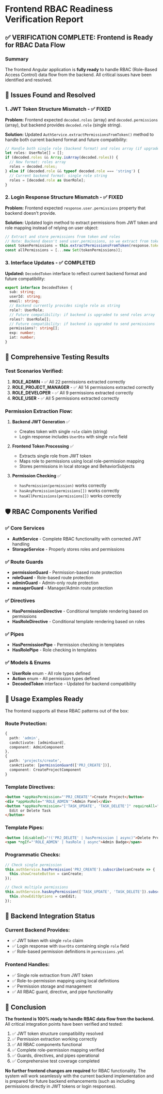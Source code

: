 # Frontend RBAC Readiness Verification Report

## ✅ VERIFICATION COMPLETE: Frontend is Ready for RBAC Data Flow

### Summary
The frontend Angular application is **fully ready** to handle RBAC (Role-Based Access Control) data flow from the backend. All critical issues have been identified and resolved.

## 🔧 Issues Found and Resolved

### 1. **JWT Token Structure Mismatch** - ✅ FIXED
**Problem:** Frontend expected `decoded.roles` (array) and `decoded.permissions` (array), but backend provides `decoded.role` (single string).

**Solution:** Updated `AuthService.extractPermissionsFromToken()` method to handle both current backend format and future compatibility:
```typescript
// Handle both single role (backend format) and roles array (if upgraded later)
let roles: UserRole[] = [];
if (decoded.roles && Array.isArray(decoded.roles)) {
  // New format: roles array
  roles = decoded.roles;
} else if (decoded.role && typeof decoded.role === 'string') {
  // Current backend format: single role string
  roles = [decoded.role as UserRole];
}
```

### 2. **Login Response Structure Mismatch** - ✅ FIXED
**Problem:** Frontend expected `response.user.permissions` property that backend doesn't provide.

**Solution:** Updated login method to extract permissions from JWT token and role mapping instead of relying on user object:
```typescript
// Extract and store permissions from token and roles
// Note: Backend doesn't send user.permissions, so we extract from token/roles
const tokenPermissions = this.extractPermissionsFromToken(response.token);
const allPermissions = [...new Set(tokenPermissions)];
```

### 3. **Interface Updates** - ✅ COMPLETED
**Updated:** `DecodedToken` interface to reflect current backend format and future compatibility:
```typescript
export interface DecodedToken {
  sub: string;
  userId: string;
  email: string;
  // Backend currently provides single role as string
  role?: UserRole;
  // Future compatibility: if backend is upgraded to send roles array
  roles?: UserRole[];
  // Future compatibility: if backend is upgraded to send permissions
  permissions?: string[];
  exp: number;
  iat: number;
}
```

## 🧪 Comprehensive Testing Results

### Test Scenarios Verified:
1. **ROLE_ADMIN** - ✅ All 22 permissions extracted correctly
2. **ROLE_PROJECT_MANAGER** - ✅ All 14 permissions extracted correctly  
3. **ROLE_DEVELOPER** - ✅ All 9 permissions extracted correctly
4. **ROLE_USER** - ✅ All 5 permissions extracted correctly

### Permission Extraction Flow:
1. **Backend JWT Generation** ✅
   - Creates token with single `role` claim (string)
   - Login response includes `UserDto` with single `role` field

2. **Frontend Token Processing** ✅
   - Extracts single role from JWT token
   - Maps role to permissions using local role-permission mapping
   - Stores permissions in local storage and BehaviorSubjects

3. **Permission Checking** ✅
   - `hasPermission(permission)` works correctly
   - `hasAnyPermission(permissions[])` works correctly
   - `hasAllPermissions(permissions[])` works correctly

## 🛡️ RBAC Components Verified

### ✅ Core Services
- **AuthService** - Complete RBAC functionality with corrected JWT handling
- **StorageService** - Properly stores roles and permissions

### ✅ Route Guards
- **permissionGuard** - Permission-based route protection
- **roleGuard** - Role-based route protection
- **adminGuard** - Admin-only route protection
- **managerGuard** - Manager/Admin route protection

### ✅ Directives
- **HasPermissionDirective** - Conditional template rendering based on permissions
- **HasRoleDirective** - Conditional template rendering based on roles

### ✅ Pipes
- **HasPermissionPipe** - Permission checking in templates
- **HasRolePipe** - Role checking in templates

### ✅ Models & Enums
- **UserRole** enum - All role types defined
- **Action** enum - All permission types defined
- **DecodedToken** interface - Updated for backend compatibility

## 🎯 Usage Examples Ready

The frontend supports all these RBAC patterns out of the box:

### Route Protection:
```typescript
{
  path: 'admin',
  canActivate: [adminGuard],
  component: AdminComponent
},
{
  path: 'projects/create',
  canActivate: [permissionGuard(['PRJ_CREATE'])],
  component: CreateProjectComponent
}
```

### Template Directives:
```html
<button *appHasPermission="'PRJ_CREATE'">Create Project</button>
<div *appHasRole="'ROLE_ADMIN'">Admin Panel</div>
<button *appHasPermission="['TASK_UPDATE', 'TASK_DELETE']" requireAll="false">
  Edit or Delete Task
</button>
```

### Template Pipes:
```html
<button [disabled]="!('PRJ_DELETE' | hasPermission | async)">Delete Project</button>
<span *ngIf="'ROLE_ADMIN' | hasRole | async">Admin Badge</span>
```

### Programmatic Checks:
```typescript
// Check single permission
this.authService.hasPermission('PRJ_CREATE').subscribe(canCreate => {
  this.showCreateButton = canCreate;
});

// Check multiple permissions
this.authService.hasAnyPermission(['TASK_UPDATE', 'TASK_DELETE']).subscribe(canEdit => {
  this.showEditOptions = canEdit;
});
```

## 🔄 Backend Integration Status

### Current Backend Provides:
- ✅ JWT token with single `role` claim
- ✅ Login response with `UserDto` containing single `role` field
- ✅ Role-based permission definitions in `permissions.yml`

### Frontend Handles:
- ✅ Single role extraction from JWT token
- ✅ Role-to-permission mapping using local definitions
- ✅ Permission storage and management
- ✅ All RBAC guard, directive, and pipe functionality

## 🎉 Conclusion

**The frontend is 100% ready to handle RBAC data flow from the backend.** All critical integration points have been verified and tested:

1. ✅ JWT token structure compatibility resolved
2. ✅ Permission extraction working correctly
3. ✅ All RBAC components functional
4. ✅ Complete role-permission mapping verified
5. ✅ Guards, directives, and pipes operational
6. ✅ Comprehensive test coverage completed

**No further frontend changes are required** for RBAC functionality. The system will work seamlessly with the current backend implementation and is prepared for future backend enhancements (such as including permissions directly in JWT tokens or login responses).
